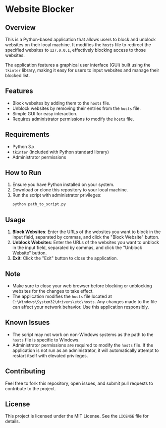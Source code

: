 # Website Blocker

## Overview
This is a Python-based application that allows users to block and unblock websites on their local machine. It modifies the `hosts` file to redirect the specified websites to `127.0.0.1`, effectively blocking access to those websites.

The application features a graphical user interface (GUI) built using the `tkinter` library, making it easy for users to input websites and manage their blocked list.

## Features
- Block websites by adding them to the `hosts` file.
- Unblock websites by removing their entries from the `hosts` file.
- Simple GUI for easy interaction.
- Requires administrator permissions to modify the `hosts` file.

## Requirements
- Python 3.x
- `tkinter` (included with Python standard library)
- Administrator permissions

## How to Run
1. Ensure you have Python installed on your system.
2. Download or clone this repository to your local machine.
3. Run the script with administrator privileges:
   ```bash
   python path_to_script.py
   ```

## Usage
1. **Block Websites**: Enter the URLs of the websites you want to block in the input field, separated by commas, and click the "Block Website" button.
2. **Unblock Websites**: Enter the URLs of the websites you want to unblock in the input field, separated by commas, and click the "Unblock Website" button.
3. **Exit**: Click the "Exit" button to close the application.

## Note
- Make sure to close your web browser before blocking or unblocking websites for the changes to take effect.
- The application modifies the `hosts` file located at `C:\Windows\System32\drivers\etc\hosts`. Any changes made to the file can affect your network behavior. Use this application responsibly.

## Known Issues
- The script may not work on non-Windows systems as the path to the `hosts` file is specific to Windows.
- Administrator permissions are required to modify the `hosts` file. If the application is not run as an administrator, it will automatically attempt to restart itself with elevated privileges.

## Contributing
Feel free to fork this repository, open issues, and submit pull requests to contribute to the project.

## License
This project is licensed under the MIT License. See the `LICENSE` file for details.

